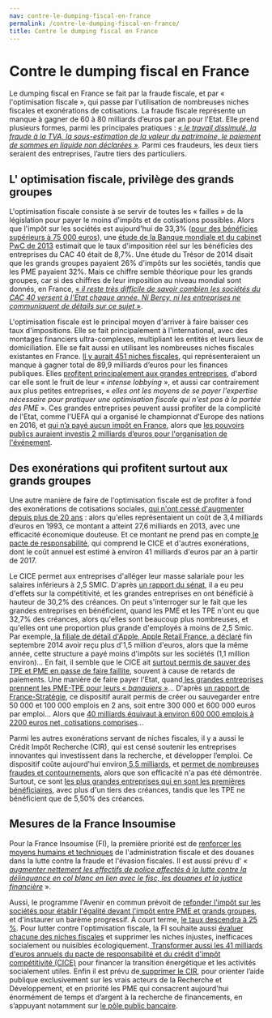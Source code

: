 ```yaml
---
nav: contre-le-dumping-fiscal-en-france
permalink: /contre-le-dumping-fiscal-en-france/
title: Contre le dumping fiscal en France
---
```


# Contre le dumping fiscal en France

Le dumping fiscal en France se fait par la fraude fiscale, et par « l'optimisation fiscale », qui passe par l'utilisation de nombreuses niches fiscales et exonérations de cotisations. La fraude fiscale représente un manque à gagner de 60 à 80 milliards d’euros par an pour l'Etat. Elle prend plusieurs formes, parmi les principales pratiques : [« _le travail dissimulé, la fraude à la TVA, la sous-estimation de la valeur du patrimoine, le paiement de sommes en liquide non déclarées_ »](https://www.bastamag.net/Comment-recuperer-200-milliards-d-euros-sans-imposer-aux-Francais-une-cure-d). Parmi ces fraudeurs, les deux tiers seraient des entreprises, l’autre tiers des particuliers.

## L' optimisation fiscale, privilège des grands groupes

L'optimisation fiscale consiste à se servir de toutes les « failles » de la législation pour payer le moins d'impôts et de cotisations possibles. Alors que l'impôt sur les sociétés est aujourd'hui de 33,3% ([pour des bénéficies supérieurs à 75 000 euros](https://www.service-public.fr/professionnels-entreprises/vosdroits/F23575)), une [étude de la Banque mondiale et du cabinet PwC de 2013](http://www.latribune.fr/economie/france/les-pme-pas-convaincues-par-les-annonces-presidentielles-583411.html) estimait que le taux d'imposition réel sur les bénéficies des entreprises du CAC 40 était de 8,7%. Une étude du Trésor de 2014 disait que les grands groupes payaient 26% d'impôts sur les sociétés, tandis que les PME payaient 32%. Mais ce chiffre semble théorique pour les grands groupes, car si des chiffres de leur imposition au niveau mondial sont donnés, en France, [« _il reste très difficile de savoir combien les sociétés du CAC 40 versent à l'Etat chaque année. Ni Bercy, ni les entreprises ne communiquent de détails sur ce sujet_ »](http://lexpansion.lexpress.fr/actualite-economique/sept-choses-a-savoir-sur-l-impot-des-societes-du-cac-40_1699252.html).


L'optimisation fiscale est le principal moyen d'arriver à faire baisser ces taux d'impositions. Elle se fait principalement à l'international, avec des montages financiers ultra-complexes, multipliant les entités et leurs lieux de domiciliation. Elle se fait aussi en utilisant les nombreuses niches fiscales existantes en France. [Il y aurait 451 niches fiscales](https://www.bastamag.net/Comment-recuperer-200-milliards-d-euros-sans-imposer-aux-Francais-une-cure-d), qui représenteraient un manque à gagner total de 89,9 milliards d’euros pour les finances publiques. Elles [profitent principalement aux grandes entreprises](http://www.la-croix.com/Archives/2011-04-27/Les-niches-fiscales-font-le-bonheur-des-grands-groupes-_NP_-2011-04-27-662775), d'abord car elle sont le fruit de leur « _intense lobbying_ », et aussi car contrairement aux plus petites entreprises, « _elles ont les moyens de se payer l'expertise nécessaire pour pratiquer une optimisation fiscale qui n'est pas à la portée des PME_ ». Ces grandes entreprises peuvent aussi profiter de la complicité de l'Etat, comme l'UEFA qui a organisé le championnat d’Europe des nations en 2016, et [qui n’a payé aucun impôt en France](http://www.lemonde.fr/football/article/2014/11/05/euro-2016-pourquoi-offrir-un-cadeau-fiscal-a-l-uefa_4518312_1616938.html), alors que [les pouvoirs publics auraient investis 2 milliards d’euros pour l'organisation de l'événement](https://www.bastamag.net/Comment-recuperer-200-milliards-d-euros-sans-imposer-aux-Francais-une-cure-d).

## Des exonérations qui profitent surtout aux grands groupes

Une autre manière de faire de l'optimisation fiscale est de profiter à fond des exonérations de cotisations sociales, [qui n'ont cessé d'augmenter depuis plus de 20 ans](http://www.humanite.fr/exonerations-de-cotisations-cout-exorbitant-efficacite-douteuse-523868) : alors qu'elles représentaient un coût de 3,4 milliards d’euros en 1993, ce montant a atteint 27,6 milliards en 2013, avec une efficacité économique douteuse. Et ce montant ne prend pas en compte[ le pacte de responsabilité]( http://www.latribune.fr/economie/france/les-deux-ans-du-pacte-de-responsabilite-un-succes-encore-discutable-543366.html), qui comprend le CICE et d'autres exonérations, dont le coût annuel est estimé à environ 41 milliards d'euros par an à partir de 2017.

Le CICE permet aux entreprises d'alléger leur masse salariale pour les salaires inférieurs à 2,5 SMIC.  D'après [un rapport du sénat](http://www.latribune.fr/economie/france/le-cice-un-scandale-d-etat-587387.html), il a eu peu d'effets sur la compétitivité, et les grandes entreprises en ont bénéficié à hauteur de 30,2% des créances. On peut  s'interroger sur le fait que les grandes entreprises en bénéficient, quand les PME et les TPE n'ont eu que 32,7% des créances, alors qu'elles sont beaucoup plus nombreuses, et qu'elles ont une proportion plus grande d'employés à moins de 2,5 Smic. Par exemple,[ la filiale de détail d'Apple, Apple Retail France, a déclaré](http://www.parismatch.com/Actu/Economie/Optimisation-fiscale-les-pratiques-des-multinationales-passees-au-crible-850851) fin septembre 2014 avoir reçu plus d'1,5 million d'euros, alors que la même année, cette structure a payé moins d'impôts sur les sociétés (1,1 million environ)... En fait, il semble que le CICE ait [surtout permis de sauver des TPE et PME en passe de faire faillite](http://www.latribune.fr/economie/france/le-cice-un-scandale-d-etat-587387.html), souvent à cause de retards de paiements. Une manière de faire payer l'Etat, quand[ les grandes entreprises prennent les PME-TPE pour leurs « _banquiers_ »](http://www.lefigaro.fr/conjoncture/2014/01/09/20002-20140109ARTFIG00280-les-delais-de-paiement-principale-cause-des-defaillances-des-entreprises-depuis-la-crise.php)... D'après [un rapport de France-Stratégie](http://www.humanite.fr/300-000-600-000-euros-par-emploi-le-gachis-du-cice-616767), ce dispositif aurait permis de créer ou sauvegarder entre 50 000 et 100 000 emplois en 2 ans, soit entre 300 000 et 600 000 euros par emploi...  Alors que [40 milliards équivaut à environ 600 000 emplois à 2200 euros net, cotisations comprises](https://www.bastamag.net/Comment-recuperer-200-milliards-d-euros-sans-imposer-aux-Francais-une-cure-d)...



Parmi les autres exonérations servant de niches fiscales, il y a aussi le Crédit Impôt Recherche (CIR), qui est censé soutenir les entreprises innovantes qui investissent dans la recherche, et développer l’emploi. Ce dispositif coûte aujourd'hui environ[ 5,5 milliards](http://www.lemonde.fr/les-decodeurs/article/2016/09/06/qui-profite-du-credit-d-impot-recherche_4993109_4355770.html), et [permet de nombreuses fraudes et contournements](http://www.francetvinfo.fr/economie/impots/reforme-fiscale/faux-rapports-brevets-evapores-fraudes-diverses-la-folle-derive-du-credit-impot-recherche_2166174.html), alors que son efficacité n'a pas été démontrée. Surtout, ce sont [les plus grandes entreprises qui en sont les premières bénéficiaires](http://www.lemonde.fr/les-decodeurs/article/2016/09/06/qui-profite-du-credit-d-impot-recherche_4993109_4355770.html), avec plus d'un tiers des créances, tandis que les TPE ne bénéficient que de 5,50% des créances.


## Mesures de la France Insoumise

Pour la France Insoumise (FI), la première priorité est de [renforcer les moyens humains et techniques](https://laec.fr/s37m5) de l'administration fiscale et des douanes dans la lutte contre la fraude et l'évasion fiscales. Il est aussi prévu d' « [_augmenter nettement les effectifs de police affectés à la lutte contre la délinquance en col blanc en lien avec le fisc, les douanes et la justice financière_](https://avenirencommun.fr/le-livret-securite/) ».

Aussi, le programme l'Avenir en commun prévoit de [refonder l'impôt sur les sociétés pour établir l'égalité devant l'impôt entre PME et grands groupes](https://laec.fr/s36m3), et d'instaurer un barème progressif. À court terme, [le taux descendra à 25 %](https://avenirencommun.fr/livret-produire-france/ ). Pour lutter contre l'optimisation fiscale, la FI souhaite aussi [évaluer chacune des niches fiscales](https://laec.fr/s36m2) et supprimer les niches injustes, inefficaces socialement ou nuisibles écologiquement.[ Transformer aussi les 41 milliards d'euros annuels du pacte de responsabilité et du crédit d'impôt compétitivité (CICE)](https://laec.fr/s18m2) pour financer la transition énergétique et les activités socialement utiles. Enfin il est prévu de[ supprimer le CIR](https://avenirencommun.fr/livret-produire-france/), pour orienter l’aide publique exclusivement sur les vrais acteurs de la Recherche et Développement, et en priorité les PME qui consacrent aujourd'hui énormément de temps et d’argent à la recherche de financements, en s’appuyant notamment sur [le pôle public bancaire](https://avenirencommun.fr/le-livret-banques/).
